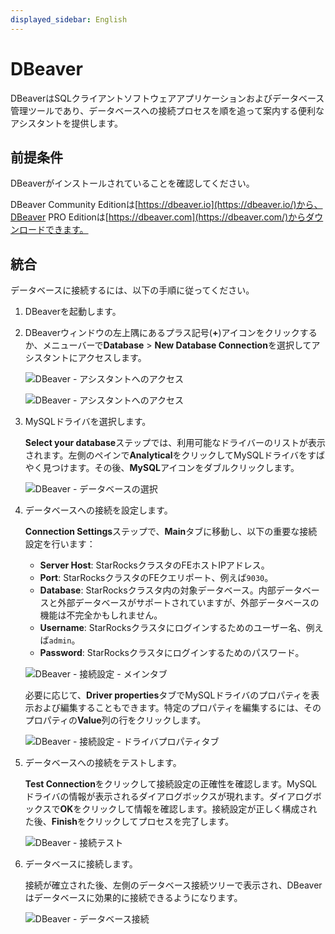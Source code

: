 ```yaml
---
displayed_sidebar: English
---
```


# DBeaver

DBeaverはSQLクライアントソフトウェアアプリケーションおよびデータベース管理ツールであり、データベースへの接続プロセスを順を追って案内する便利なアシスタントを提供します。

## 前提条件

DBeaverがインストールされていることを確認してください。

DBeaver Community Editionは[https://dbeaver.io](https://dbeaver.io/)から、DBeaver PRO Editionは[https://dbeaver.com](https://dbeaver.com/)からダウンロードできます。

## 統合

データベースに接続するには、以下の手順に従ってください。

1. DBeaverを起動します。

2. DBeaverウィンドウの左上隅にあるプラス記号(**+**)アイコンをクリックするか、メニューバーで**Database** > **New Database Connection**を選択してアシスタントにアクセスします。

   ![DBeaver - アシスタントへのアクセス](../../assets/IDE_dbeaver_1.png)

   ![DBeaver - アシスタントへのアクセス](../../assets/IDE_dbeaver_2.png)

3. MySQLドライバを選択します。

   **Select your database**ステップでは、利用可能なドライバーのリストが表示されます。左側のペインで**Analytical**をクリックしてMySQLドライバをすばやく見つけます。その後、**MySQL**アイコンをダブルクリックします。

   ![DBeaver - データベースの選択](../../assets/IDE_dbeaver_3.png)

4. データベースへの接続を設定します。

   **Connection Settings**ステップで、**Main**タブに移動し、以下の重要な接続設定を行います：

   - **Server Host**: StarRocksクラスタのFEホストIPアドレス。
   - **Port**: StarRocksクラスタのFEクエリポート、例えば`9030`。
   - **Database**: StarRocksクラスタ内の対象データベース。内部データベースと外部データベースがサポートされていますが、外部データベースの機能は不完全かもしれません。
   - **Username**: StarRocksクラスタにログインするためのユーザー名、例えば`admin`。
   - **Password**: StarRocksクラスタにログインするためのパスワード。

   ![DBeaver - 接続設定 - メインタブ](../../assets/IDE_dbeaver_4.png)

   必要に応じて、**Driver properties**タブでMySQLドライバのプロパティを表示および編集することもできます。特定のプロパティを編集するには、そのプロパティの**Value**列の行をクリックします。

   ![DBeaver - 接続設定 - ドライバプロパティタブ](../../assets/IDE_dbeaver_5.png)

5. データベースへの接続をテストします。

   **Test Connection**をクリックして接続設定の正確性を確認します。MySQLドライバの情報が表示されるダイアログボックスが現れます。ダイアログボックスで**OK**をクリックして情報を確認します。接続設定が正しく構成された後、**Finish**をクリックしてプロセスを完了します。

   ![DBeaver - 接続テスト](../../assets/IDE_dbeaver_6.png)

6. データベースに接続します。

   接続が確立された後、左側のデータベース接続ツリーで表示され、DBeaverはデータベースに効果的に接続できるようになります。

   ![DBeaver - データベース接続](../../assets/IDE_dbeaver_7.png)
